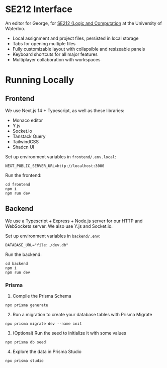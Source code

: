 # SE212 Interface

An editor for George, for [SE212 (Logic and Computation](https://student.cs.uwaterloo.ca/~se212/notes.html) at the University of Waterloo.
- Local assignment and project files, persisted in local storage
- Tabs for opening multiple files
- Fully customizable layout with collapsible and resizeable panels
- Keyboard shortcuts for all major features
- Multiplayer collaboration with workspaces

# Running Locally

## Frontend

We use Next.js 14 + Typescript, as well as these libraries:
- Monaco editor
- Y.js
- Socket.io
- Tanstack Query
- TailwindCSS
- Shadcn UI

Set up environment variables in `frontend/.env.local`:

```
NEXT_PUBLIC_SERVER_URL=http://localhost:3000
```

Run the frontend:

```
cd frontend
npm i
npm run dev
```

## Backend

We use a Typescript + Express + Node.js server for our HTTP and WebSockets server. We also use Y.js and Socket.io.

Set up environment variables in `backend/.env`:

```
DATABASE_URL="file:./dev.db"
```

Run the backend:

```
cd backend
npm i
npm run dev
```

### Prisma

1. Compile the Prisma Schema

```
npx prisma generate
```

2. Run a migration to create your database tables with Prisma Migrate

```
npx prisma migrate dev --name init
```

3. (Optional) Run the seed to initialize it with some values

```
npx prisma db seed
```

4. Explore the data in Prisma Studio

```
npx prisma studio
```
